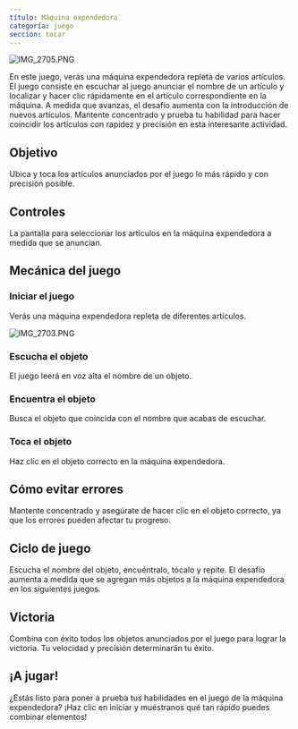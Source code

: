 ```yaml
---
título: Máquina expendedora
categoría: juego
sección: tocar
---
```

![IMG_2705.PNG](https://help.Studycat.com/hc/article_attachments/34826687209753)

En este juego, verás una máquina expendedora repleta de varios artículos. El juego consiste en escuchar al juego anunciar el nombre de un artículo y localizar y hacer clic rápidamente en el artículo correspondiente en la máquina. A medida que avanzas, el desafío aumenta con la introducción de nuevos artículos. Mantente concentrado y prueba tu habilidad para hacer coincidir los artículos con rapidez y precisión en esta interesante actividad.

## Objetivo

Ubica y toca los artículos anunciados por el juego lo más rápido y con precisión posible.

## Controles

La pantalla para seleccionar los artículos en la máquina expendedora a medida que se anuncian.

## Mecánica del juego

### Iniciar el juego

Verás una máquina expendedora repleta de diferentes artículos.

![IMG_2703.PNG](https://help.Studycat.com/hc/article_attachments/34826690323225)

### Escucha el objeto

El juego leerá en voz alta el nombre de un objeto.

### Encuentra el objeto

Busca el objeto que coincida con el nombre que acabas de escuchar.

### Toca el objeto

Haz clic en el objeto correcto en la máquina expendedora.

## Cómo evitar errores

Mantente concentrado y asegúrate de hacer clic en el objeto correcto, ya que los errores pueden afectar tu progreso.

## Ciclo de juego

Escucha el nombre del objeto, encuéntralo, tócalo y repite. El desafío aumenta a medida que se agregan más objetos a la máquina expendedora en los siguientes juegos.

## Victoria

Combina con éxito todos los objetos anunciados por el juego para lograr la victoria. Tu velocidad y precisión determinarán tu éxito.

## ¡A jugar!

¿Estás listo para poner a prueba tus habilidades en el juego de la máquina expendedora? ¡Haz clic en iniciar y muéstranos qué tan rápido puedes combinar elementos!
